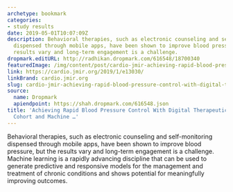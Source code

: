 ```yaml
---
archetype: bookmark
categories:
- study results
date: 2019-05-01T10:07:09Z
description: Behavioral therapies, such as electronic counseling and self-monitoring
  dispensed through mobile apps, have been shown to improve blood pressure, but the
  results vary and long-term engagement is a challenge.
dropmark.editURL: http://radhikan.dropmark.com/616548/18700340
featuredImage: /img/content/post/cardio-jmir-achieving-rapid-blood-pressure-control-with-digital-therapeutics-retrospective-cohort-and-machine.png
link: https://cardio.jmir.org/2019/1/e13030/
linkBrand: cardio.jmir.org
slug: cardio-jmir-achieving-rapid-blood-pressure-control-with-digital-therapeutics-retrospective-cohort-and-machine
source:
  name: Dropmark
  apiendpoint: https://shah.dropmark.com/616548.json
title: 'Achieving Rapid Blood Pressure Control With Digital Therapeutics: Retrospective
  Cohort and Machine …'
---
```

Behavioral therapies, such as electronic counseling and self-monitoring dispensed through mobile apps, have been shown to improve blood pressure, but the results vary and long-term engagement is a challenge. Machine learning is a rapidly advancing discipline that can be used to generate predictive and responsive models for the management and treatment of chronic conditions and shows potential for meaningfully improving outcomes.